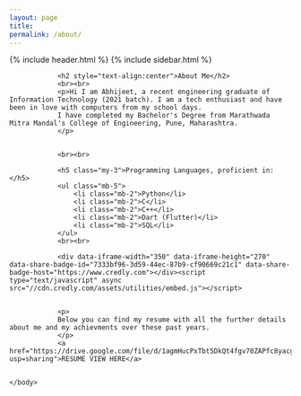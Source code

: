 ```yaml
---
layout: page
title: 
permalink: /about/
---
```

<html>
    <head>
        {% include header.html %}
    </head>
    <body>
                {% include sidebar.html %}

                <h2 style="text-align:center">About Me</h2>
                <br><br>
                <p>Hi I am Abhijeet, a recent engineering graduate of Information Technology (2021 batch). I am a tech enthusiast and have been in love with computers from my school days.
                I have completed my Bachelor's Degree from Marathwada Mitra Mandal's College of Engineering, Pune, Maharashtra.
                </p>


                <br><br>

                <h5 class="my-3">Programming Languages, proficient in:</h5>
                <ul class="mb-5">
                    <li class="mb-2">Python</li>
                    <li class="mb-2">C</li>
                    <li class="mb-2">C++</li>
                    <li class="mb-2">Dart (Flutter)</li>
                    <li class="mb-2">SQL</li>
                </ul>
                <br><br>

                <div data-iframe-width="350" data-iframe-height="270" data-share-badge-id="7333bf96-3d59-44ec-87b9-cf90669c21c1" data-share-badge-host="https://www.credly.com"></div><script type="text/javascript" async src="//cdn.credly.com/assets/utilities/embed.js"></script>


                <p>
                Below you can find my resume with all the further details about me and my achievments over these past years.
                </p>
                <a href="https://drive.google.com/file/d/1agmHucPxTbt5DkQt4fgv70ZAPfc8yacg/view?usp=sharing">RESUME VIEW HERE</a>


    </body>
</html>